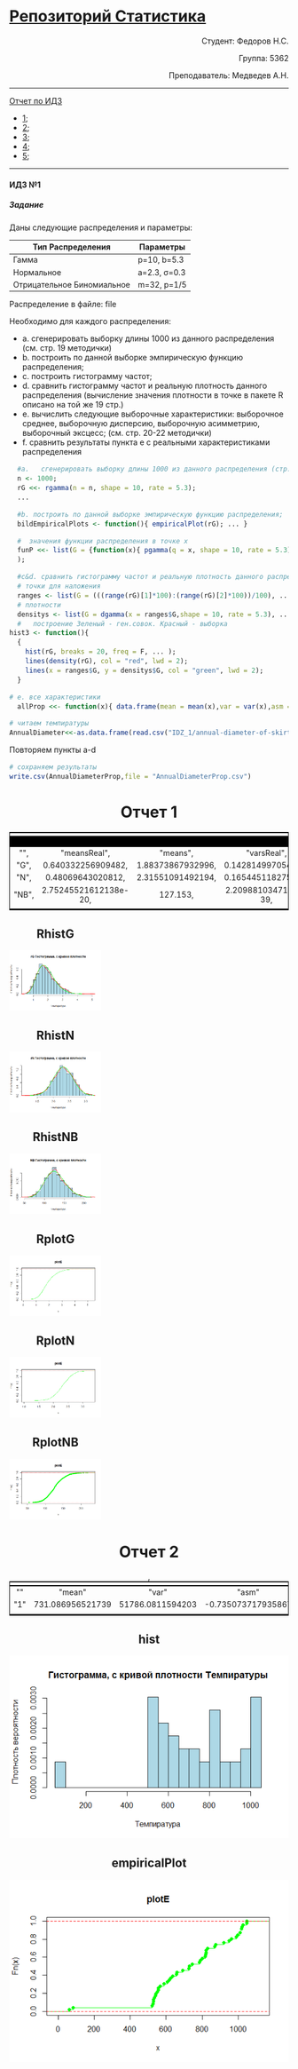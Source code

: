 # [ Репозиторий Статистика ](https://github.com/NikitaIT/org.stepik.math.statistics/)

<p align="right">Студент: Федоров Н.С.</p>

<p align="right">Группа: 5362</p>

<p align="right">Преподаватель: Медведев А.Н.</p>

---

[ Отчет по ИДЗ ](https://github.com/NikitaIT/org.stepik.math.statistics/blob/master/IDZ_1/IDZ_1.md)
 + [1](#Idz_1);
 + [2](#Idz_2);
 + [3](#Idz_3);
 + [4](#Idz_4);
 + [5](#Idz_5);

---

#### <a name="Idz_1"></a>	ИДЗ №1

##### Задание

Даны следующие распределения и параметры:

Тип Распределения			| Параметры
----------------------------|--------------
Гамма						| p=10, b=5.3
Нормальное					| a=2.3, σ=0.3
Отрицательное Биномиальное 	| m=32, p=1/5

Распределение в файле: file

Необходимо для каждого распределения:

* a.	сгенерировать выборку длины 1000 из данного распределения (см. стр. 19 методички)
* b.	построить по данной выборке эмпирическую функцию распределения;
* c.	построить гистограмму частот;
* d.	сравнить гистограмму частот и реальную плотность данного распределения (вычисление значения плотности в точке в пакете R описано на той же 19 стр.)
* e.	вычислить следующие выборочные характеристики:  выборочное среднее, выборочную дисперсию, выборочную асимметрию, выборочный эксцесс; 
(см. стр. 20-22 методички)
* f.	сравнить результаты пункта e  с реальными характеристиками распределения 



```R
  #a.	сгенерировать выборку длины 1000 из данного распределения (стр. 19)
  n <- 1000;
  rG <<- rgamma(n = n, shape = 10, rate = 5.3);
  ...
```
```R
  #b. построить по данной выборке эмпирическую функцию распределения; 
  bildEmpiricalPlots <- function(){ empiricalPlot(rG); ... }
```
```R
  #  значения функции распределения в точке x
  funP <<- list(G = {function(x){ pgamma(q = x, shape = 10, rate = 5.3);}}, ... }
  );
```
```R
  #c&d.	сравнить гистограмму частот и реальную плотность данного распределения
  # точки для наложения
  ranges <- list(G = (((range(rG)[1]*100):(range(rG)[2]*100))/100), ... )
  # плотности
  densitys <- list(G = dgamma(x = ranges$G,shape = 10, rate = 5.3), ... )
  #   построение Зеленый - ген.совок. Красный - выборка
hist3 <- function(){
  {
    hist(rG, breaks = 20, freq = F, ... );
    lines(density(rG), col = "red", lwd = 2);
    lines(x = ranges$G, y = densitys$G, col = "green", lwd = 2);
  }
 ```

```R
# e. все характеристики
  allProp <<- function(x){ data.frame(mean = mean(x),var = var(x),asm = asm(x),exc = exc(x))} 
```

```R
# читаем темпиратуры
AnnualDiameter<<-as.data.frame(read.csv("IDZ_1/annual-diameter-of-skirt-at-hem-.csv",col.names = c("AnnualDiameter")));
   ```
Повторяем пункты a-d

```R
# сохраняем результаты
write.csv(AnnualDiameterProp,file = "AnnualDiameterProp.csv")
   ```


<div style="text-align: center;">
<h1>Отчет 1</h1>
<table style="margin:auto;text-align:center;border:1px solid black;">
<tr><td colspan="9" style="border-bottom: 20px solid black"></td></tr>
<tr><td>"",<td>"meansReal",<td>"means",<td>"varsReal",<td>"vars",<td>"asmsReal",<td>"asms",<td>"excsReal",<td>"excs"</td></tr>
<tr><td>"G",<td>0.640332256909482,<td>1.88373867932996,<td>0.142814997054233,<td>0.35542869877411,<td>-0.596028551852354,<td>0.478069480771901,<td>-1.29477217813216,<td>0.133389753239832</td></tr>
<tr><td>"N",<td>0.48069643020812,<td>2.31551091492194,<td>0.165445118275218,<td>0.0918393367292663,<td>0.0701878180934444,<td>-0.0100929571610628,<td>-1.72443444383002,<td>-0.048480234942891</td></tr>
<tr><td>"NB",<td>2.75245521612138e-20,<td>127.153,<td>2.2098810347116e-39,<td>599.190781781782,<td>2.08520531547468,<td>0.291460077013184,<td>2.5346496517362,<td>0.0138651671837597</td></tr>
<tr><td colspan="9" style="border-bottom: 2px solid black"></td></tr></table>
<div style="width: 33%">
<h2>RhistG</h2>
<img src="https://github.com/NikitaIT/org.stepik.math.statistics/blob/master/IDZ_1/RhistG.png"></img>
</div>
<div style="width: 33%">
<h2>RhistN</h2>
<img src="https://github.com/NikitaIT/org.stepik.math.statistics/blob/master/IDZ_1/RhistN.png"></img>
</div>
<div style="width: 33%">
<h2>RhistNB</h2>
<img src="https://github.com/NikitaIT/org.stepik.math.statistics/blob/master/IDZ_1/RhistNB.png"></img>
</div>
<div style="width: 33%">
<h2>RplotG</h2>
<img src="https://github.com/NikitaIT/org.stepik.math.statistics/blob/master/IDZ_1/RplotG.png"></img>
</div>
<div style="width: 33%">
<h2>RplotN</h2>
<img src="https://github.com/NikitaIT/org.stepik.math.statistics/blob/master/IDZ_1/RplotN.png"></img>
</div>
<div style="width: 33%">
<h2>RplotNB</h2>
<img src="https://github.com/NikitaIT/org.stepik.math.statistics/blob/master/IDZ_1/RplotNB.png"></img>
</div>

<h1>Отчет 2</h1>
<table style="margin:auto;text-align:center;border:1px solid black;">
<tr><td colspan="5" style="border-bottom: 2px solid black"></td></tr>
<tr><td>""</td><td>"mean"</td><td>"var"</td><td>"asm"</td>,<td>"exc"</td></tr>
<tr><td>"1"</td><td>731.086956521739</td><td>51786.0811594203</td><td>-0.735073717935867</td><td>0.772756645400363</td></tr>
<tr><td colspan="5" style="border-bottom: 2px solid black"></td></tr></table>

<h2>hist</h2>
<img src="https://github.com/NikitaIT/org.stepik.math.statistics/blob/master/IDZ_1/hist.png"></img>
<h2>empiricalPlot</h2>
<img src="https://github.com/NikitaIT/org.stepik.math.statistics/blob/master/IDZ_1/empiricalPlot.png"></img>
</div>